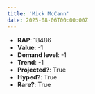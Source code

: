```yaml
---
title: 'Mick McCann'
date: 2025-08-06T00:00:00Z
---
```

- **RAP**: 18486
- **Value**: -1
- **Demand level**: -1
- **Trend**: -1
- **Projected?**: True
- **Hyped?**: True
- **Rare?**: True
